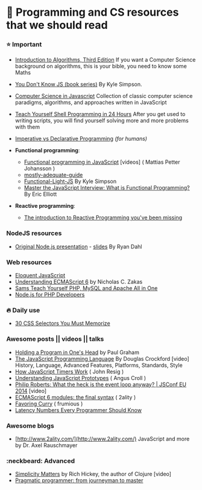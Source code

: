 # :bookmark: Programming and CS resources that we should read

### :star: Important 
- [Introduction to Algorithms, Third Edition](http://www.google.com/search?q=mit%20introduction%20to%20algorithms%203rd%20edition%20pdf) If you want a Computer Science background on algorithms, this is your bible, you need to know some Maths

- [You Don't Know JS (book series)](https://github.com/getify/You-Dont-Know-JS) By Kyle Simpson. 

- [Computer Science in Javascript](https://github.com/nzakas/computer-science-in-javascript) Collection of classic computer science paradigms, algorithms, and approaches written in JavaScript

- [Teach Yourself Shell Programming in 24 Hours](http://www.google.com/search?q=Teach+Yourself+Shell+Programming+in+24+Hours) After you get used to writing scripts, you will find yourself solving more and more problems with them

- [Imperative vs Declarative Programming](https://medium.freecodecamp.com/imperative-vs-declarative-programming-283e96bf8aea#.gppmlv98s) *(for humans)*
- **Functional programming**:
  - [Functional programming in JavaScript](https://www.youtube.com/playlist?list=PL0zVEGEvSaeEd9hlmCXrk5yUyqUag-n84) \[videos\] ( Mattias Petter Johansson ) 
  - [mostly-adequate-guide](https://www.gitbook.com/book/drboolean/mostly-adequate-guide/details) 
  - [Functional-Light-JS](https://github.com/getify/Functional-Light-JS) By Kyle Simpson
  - [Master the JavaScript Interview: What is Functional Programming?](https://medium.com/javascript-scene/master-the-javascript-interview-what-is-functional-programming-7f218c68b3a0#.tjns69wgp) By Eric Elliott
- **Reactive programming**:
  - [The introduction to Reactive Programming you've been missing](https://gist.github.com/staltz/868e7e9bc2a7b8c1f754) 

### NodeJS resources
- [Original Node.js presentation](https://www.youtube.com/watch?v=ztspvPYybIY&t=317s)  - [slides](http://s3.amazonaws.com/four.livejournal/20091117/jsconf.pdf) By Ryan Dahl

### Web resources
- [Eloquent JavaScript](http://eloquentjavascript.net/)
- [Understanding ECMAScript 6](https://leanpub.com/understandinges6/read/#leanpub-auto-introduction) by Nicholas C. Zakas
- [Sams Teach Yourself PHP, MySQL and Apache All in One](http://www.google.com/search?q=sams+php)
- [Node.js for PHP Developers](http://www.google.com/search?q=node%20js%20for%20php%20developers)


### :fire: Daily use
- [30 CSS Selectors You Must Memorize](http://code.tutsplus.com/tutorials/the-30-css-selectors-you-must-memorize--net-16048)

### Awesome posts || videos || talks
- [Holding a Program in One's Head](http://paulgraham.com/head.html) by Paul Graham
- [The JavaScript Programming Language](https://youtu.be/v2ifWcnQs6M) By Douglas Crockford [video] History, Language, Advanced Features, Platforms, Standards, Style
- [How JavaScript Timers Work](http://ejohn.org/blog/how-javascript-timers-work/) ( John Resig )
- [Understanding JavaScript Prototypes](https://javascriptweblog.wordpress.com/2010/06/07/understanding-javascript-prototypes/) ( Angus Croll )
- [Philip Roberts: What the heck is the event loop anyway? | JSConf EU 2014](https://www.youtube.com/watch?v=8aGhZQkoFbQ) [video]
- [ECMAScript 6 modules: the final syntax](http://www.2ality.com/2014/09/es6-modules-final.html) ( 2ality )
- [Favoring Curry](http://fr.umio.us/favoring-curry/) ( frumious ) 
- [Latency Numbers Every Programmer Should Know](https://gist.github.com/jboner/2841832)

### Awesome blogs
- [http://www.2ality.com/](http://www.2ality.com/) JavaScript and more by Dr. Axel Rauschmayer

### :neckbeard: Advanced
- [Simplicity Matters](https://youtu.be/rI8tNMsozo0) by Rich Hickey, the author of Clojure [video]
- [Pragmatic programmer: from journeyman to master](http://www.google.com/search?q=pragmatic+programmer)
